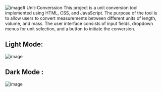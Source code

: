 ![image](https://github.com/user-attachments/assets/669b3f3c-e329-4741-a7b4-b82943b4be93)# Unit-Converssion
This project is a unit conversion tool implemented using HTML, CSS, and JavaScript. The purpose of the tool is to allow users to convert measurements between different units of length, volume, and mass. The user interface consists of input fields, dropdown menus for unit selection, and a button to initiate the conversion.


## Light Mode:
![image](https://github.com/user-attachments/assets/9e67a813-a0a3-45f3-9670-0b751ef37f59)



## Dark Mode :
![image](https://github.com/user-attachments/assets/d2bb2cb3-76eb-401a-bbe2-9b5bc92b57a9)
